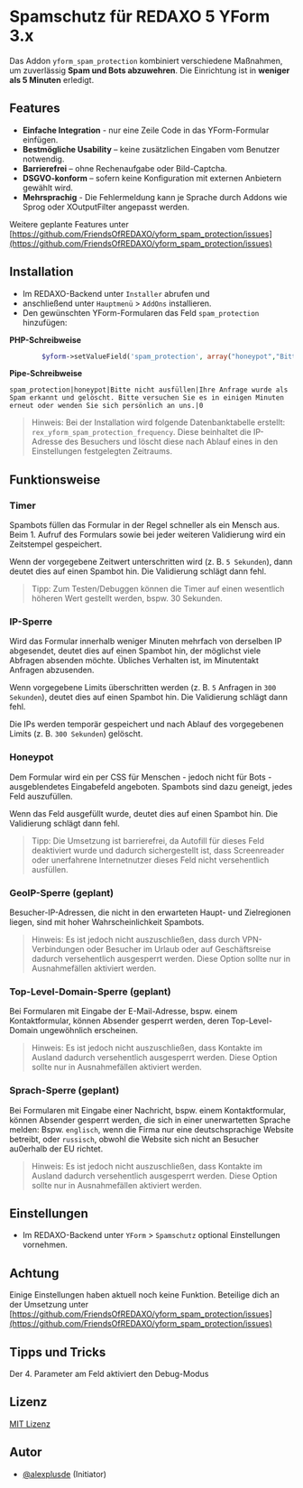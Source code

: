 # Spamschutz für REDAXO 5 YForm 3.x

Das Addon `yform_spam_protection` kombiniert verschiedene Maßnahmen, um zuverlässig **Spam und Bots abzuwehren**. Die Einrichtung ist in **weniger als 5 Minuten** erledigt.

## Features

* **Einfache Integration** - nur eine Zeile Code in das YForm-Formular einfügen.
* **Bestmögliche Usability** – keine zusätzlichen Eingaben vom Benutzer notwendig. 
* **Barrierefrei** – ohne Rechenaufgabe oder Bild-Captcha. 
* **DSGVO-konform** – sofern keine Konfiguration mit externen Anbietern gewählt wird.
* **Mehrsprachig** - Die Fehlermeldung kann je Sprache durch Addons wie Sprog oder XOutputFilter angepasst werden.

Weitere geplante Features unter [https://github.com/FriendsOfREDAXO/yform_spam_protection/issues](https://github.com/FriendsOfREDAXO/yform_spam_protection/issues)

## Installation

* Im REDAXO-Backend unter `Installer` abrufen und
* anschließend unter `Hauptmenü` > `AddOns` installieren.
* Den gewünschten YForm-Formularen das Feld `spam_protection` hinzufügen:

**PHP-Schreibweise**
```php
        $yform->setValueField('spam_protection', array("honeypot","Bitte nicht ausfüllen.","Ihre Anfrage wurde als Spam erkannt und gelöscht. Bitte versuchen Sie es in einigen Minuten erneut oder wenden Sie sich persönlich an uns.", 0));
```

**Pipe-Schreibweise**
```
spam_protection|honeypot|Bitte nicht ausfüllen|Ihre Anfrage wurde als Spam erkannt und gelöscht. Bitte versuchen Sie es in einigen Minuten erneut oder wenden Sie sich persönlich an uns.|0
```

> Hinweis: Bei der Installation wird folgende Datenbanktabelle erstellt: `rex_yform_spam_protection_frequency`. Diese beinhaltet die IP-Adresse des Besuchers und löscht diese nach Ablauf eines in den Einstellungen festgelegten Zeitraums.

## Funktionsweise

### Timer
Spambots füllen das Formular in der Regel schneller als ein Mensch aus. Beim 1. Aufruf des Formulars sowie bei jeder weiteren Validierung wird ein Zeitstempel gespeichert. 

Wenn der vorgegebene Zeitwert unterschritten wird (z. B. `5 Sekunden`), dann deutet dies auf einen Spambot hin. Die Validierung schlägt dann fehl.

> Tipp: Zum Testen/Debuggen können die Timer auf einen wesentlich höheren Wert gestellt werden, bspw. 30 Sekunden.

### IP-Sperre
Wird das Formular innerhalb weniger Minuten mehrfach von derselben IP abgesendet, deutet dies auf einen Spambot hin, der möglichst viele Abfragen absenden möchte. Übliches Verhalten ist, im Minutentakt Anfragen abzusenden.

Wenn vorgegebene Limits überschritten werden (z. B. `5` Anfragen in `300 Sekunden`), deutet dies auf einen Spambot hin. Die Validierung schlägt dann fehl.

Die IPs werden temporär gespeichert und nach Ablauf des vorgegebenen Limits (z. B. `300 Sekunden`) gelöscht.

### Honeypot 
Dem Formular wird ein per CSS für Menschen - jedoch nicht für Bots - ausgeblendetes Eingabefeld angeboten. Spambots sind dazu geneigt, jedes Feld auszufüllen.

Wenn das Feld ausgefüllt wurde, deutet dies auf einen Spambot hin. Die Validierung schlägt dann fehl.

> Tipp: Die Umsetzung ist barrierefrei, da Autofill für dieses Feld deaktiviert wurde und dadurch sichergestellt ist, dass Screenreader oder unerfahrene Internetnutzer dieses Feld nicht versehentlich ausfüllen.

### GeoIP-Sperre (geplant)

Besucher-IP-Adressen, die nicht in den erwarteten Haupt- und Zielregionen liegen, sind mit hoher Wahrscheinlichkeit Spambots.

> Hinweis: Es ist jedoch nicht auszuschließen, dass durch VPN-Verbindungen oder Besucher im Urlaub oder auf Geschäftsreise dadurch versehentlich ausgesperrt werden. Diese Option sollte nur in Ausnahmefällen aktiviert werden.

### Top-Level-Domain-Sperre (geplant)

Bei Formularen mit Eingabe der E-Mail-Adresse, bspw. einem Kontaktformular, können Absender gesperrt werden, deren Top-Level-Domain ungewöhnlich erscheinen.

> Hinweis:  Es ist jedoch nicht auszuschließen, dass Kontakte im Ausland dadurch versehentlich ausgesperrt werden. Diese Option sollte nur in Ausnahmefällen aktiviert werden.

### Sprach-Sperre (geplant)

Bei Formularen mit Eingabe einer Nachricht, bspw. einem Kontaktformular, können Absender gesperrt werden, die sich in einer unerwartetten Sprache melden: Bspw. `englisch`, wenn die Firma nur eine deutschsprachige Website betreibt, oder `russisch`, obwohl die Website sich nicht an Besucher au0erhalb der EU richtet. 

> Hinweis:  Es ist jedoch nicht auszuschließen, dass Kontakte im Ausland dadurch versehentlich ausgesperrt werden. Diese Option sollte nur in Ausnahmefällen aktiviert werden.

## Einstellungen

* Im REDAXO-Backend unter `YForm` > `Spamschutz` optional Einstellungen vornehmen.

## Achtung
Einige Einstellungen haben aktuell noch keine Funktion. Beteilige dich an der Umsetzung unter [https://github.com/FriendsOfREDAXO/yform_spam_protection/issues](https://github.com/FriendsOfREDAXO/yform_spam_protection/issues)

## Tipps und Tricks

Der 4. Parameter am Feld aktiviert den Debug-Modus

## Lizenz

[MIT Lizenz](LICENSE.md)

## Autor

* [@alexplusde](https://github.com/sponsors/alexplusde) (Initiator)

